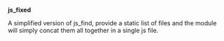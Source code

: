 **js_fixed**

A simplified version of js_find, provide a static list of files and the module will simply concat them all together in a single js file.
